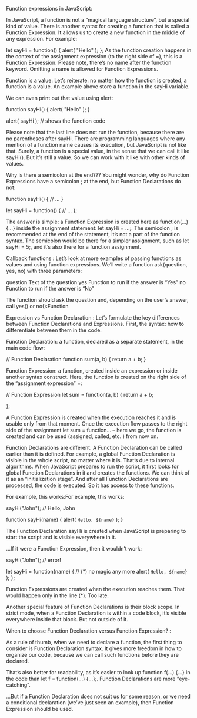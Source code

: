 Function expressions in JavaScript:

In JavaScript, a function is not a “magical language structure”, but a special kind of value.
There is another syntax for creating a function that is called a Function Expression.
It allows us to create a new function in the middle of any expression.
For example:

let sayHi = function() {
  alert( "Hello" );
};
As the function creation happens in the context of the assignment expression (to the right side of =), this is a Function Expression.
Please note, there’s no name after the function keyword. Omitting a name is allowed for Function Expressions.

Function is a value: 
Let’s reiterate: no matter how the function is created, a function is a value. An example above store a function in the sayHi variable.

We can even print out that value using alert:

function sayHi() {
  alert( "Hello" );
}

alert( sayHi ); // shows the function code

Please note that the last line does not run the function, because there are no parentheses after sayHi. There are programming languages where any mention of a function name causes its execution, but JavaScript is not like that.
Surely, a function is a special value, in the sense that we can call it like sayHi().
But it’s still a value. So we can work with it like with other kinds of values.

Why is there a semicolon at the end???
You might wonder, why do Function Expressions have a semicolon ; at the end, but Function Declarations do not:

function sayHi() {
  // ...
}

let sayHi = function() {
  // ...
};

The answer is simple: a Function Expression is created here as function(…) {…} inside the assignment statement: let sayHi = …;. The semicolon ; is recommended at the end of the statement, it’s not a part of the function syntax.
The semicolon would be there for a simpler assignment, such as let sayHi = 5;, and it’s also there for a function assignment.

Callback functions :
Let’s look at more examples of passing functions as values and using function expressions.
We’ll write a function ask(question, yes, no) with three parameters:

question
    Text of the question
yes
    Function to run if the answer is “Yes”
no
    Function to run if the answer is “No”

The function should ask the question and, depending on the user’s answer, call yes() or no():Function 

Expression vs Function Declaration :
Let’s formulate the key differences between Function Declarations and Expressions.
First, the syntax: how to differentiate between them in the code.

Function Declaration: a function, declared as a separate statement, in the main code flow:

// Function Declaration
function sum(a, b) {
  return a + b;
}

Function Expression: a function, created inside an expression or inside another syntax construct. Here, the function is created on the right side of the “assignment expression” =:

// Function Expression
let sum = function(a, b) {
  return a + b;

};

A Function Expression is created when the execution reaches it and is usable only from that moment.
Once the execution flow passes to the right side of the assignment let sum = function… – here we go, the function is created and can be used (assigned, called, etc. ) from now on.

Function Declarations are different.
A Function Declaration can be called earlier than it is defined.
For example, a global Function Declaration is visible in the whole script, no matter where it is.
That’s due to internal algorithms. When JavaScript prepares to run the script, it first looks for global Function Declarations in it and creates the functions. We can think of it as an “initialization stage”.
And after all Function Declarations are processed, the code is executed. So it has access to these functions.

For example, this works:For example, this works:

sayHi("John"); // Hello, John

function sayHi(name) {
  alert( `Hello, ${name}` );
}

The Function Declaration sayHi is created when JavaScript is preparing to start the script and is visible everywhere in it.

…If it were a Function Expression, then it wouldn’t work:

sayHi("John"); // error!

let sayHi = function(name) {  // (*) no magic any more
  alert( `Hello, ${name}` );
};

Function Expressions are created when the execution reaches them. That would happen only in the line (*). Too late.

Another special feature of Function Declarations is their block scope.
In strict mode, when a Function Declaration is within a code block, it’s visible everywhere inside that block. But not outside of it.


When to choose Function Declaration versus Function Expression? :

As a rule of thumb, when we need to declare a function, the first thing to consider is Function Declaration syntax. It gives more freedom in how to organize our code, because we can call such functions before they are declared.

That’s also better for readability, as it’s easier to look up function f(…) {…} in the code than let f = function(…) {…};. Function Declarations are more “eye-catching”.

…But if a Function Declaration does not suit us for some reason, or we need a conditional declaration (we’ve just seen an example), then Function Expression should be used.








